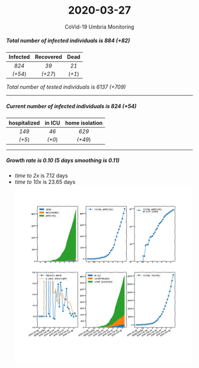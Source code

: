 <div align='center'>

# 2020-03-27
CoVid-19 Umbria Monitoring
</div>

##### Total number of infected individuals is 884 (+82)
Infected | Recovered | Dead
:---: | :---: | :---:
*824* | *39* | *21*
*(+54*) | *(+27*) | (*+1*)

*Total number of tested individuals is 6137 (+709)*
***
##### Current number of infected individuals is 824 (+54)
hospitalized | in ICU | home isolation
:---: | :---: | :---:
*149* |*46* |*629*
*(+5*) |*(+0*) |*(+49*)
***
##### Growth rate is 0.10 (5 days smoothing is 0.11)
- *time to 2x* is 7.12 days
- *time to 10x* is 23.65 days
![stats][stats]

[stats]: stats_Umbria.png
